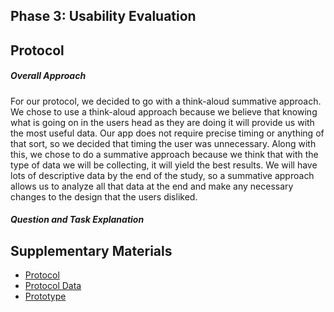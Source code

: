## Phase 3: Usability Evaluation

## Protocol

##### Overall Approach
For our protocol, we decided to go with a think-aloud summative approach. We chose to use a think-aloud approach because we believe that knowing what is going on in the users head as they are doing it will provide us with the most useful data. Our app does not require precise timing or anything of that sort, so we decided that timing the user was unnecessary. Along with this, we chose to do a summative approach because we think that with the type of data we will be collecting, it will yield the best results. We will have lots of descriptive data by the end of the study, so a summative approach allows us to analyze all that data at the end and make any necessary changes to the design that the users disliked.

##### Question and Task Explanation

## Supplementary Materials

* [Protocol](SupportingMaterials/Protocol.pdf)
* [Protocol Data](https://docs.google.com/spreadsheets/d/1nFU7jRKpZCLWjEWGuDZvNMgjDiB2P7lUNMw48olUvVg/edit?usp=sharing)
* [Prototype](https://xd.adobe.com/view/72935f84-d459-4b12-a4e3-f2c125af0e65-27c0/)

